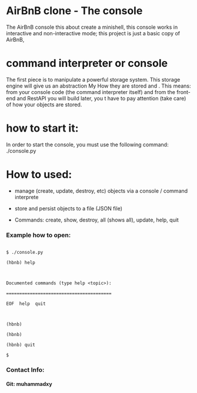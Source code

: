 
# AirBnB clone - The console





The AirBnB console this about create a minishell, this console works in interactive and non-interactive mode; this project is just a basic copy of AirBnB, 



# command interpreter or console

The first piece is to manipulate a powerful storage system. This storage engine will give us an abstraction My  How they are stored and . This means: from your console code (the command interpreter itself) and from the front-end and RestAPI you will build later, you t have to pay attention (take care) of how your objects are stored.

#  how to start it:

In order to start the console, you must use the following command: ./console.py



# How to used:

- manage (create, update, destroy, etc) objects via a console / command interprete

- store and persist objects to a file (JSON file)

- Commands: create, show, destroy, all (shows all), update, help, quit

### Example how to open:

```

$ ./console.py

(hbnb) help



Documented commands (type help <topic>):

========================================

EOF  help  quit



(hbnb) 

(hbnb) 

(hbnb) quit

$

```



### Contact Info:

#### Git: muhammadxy
####
